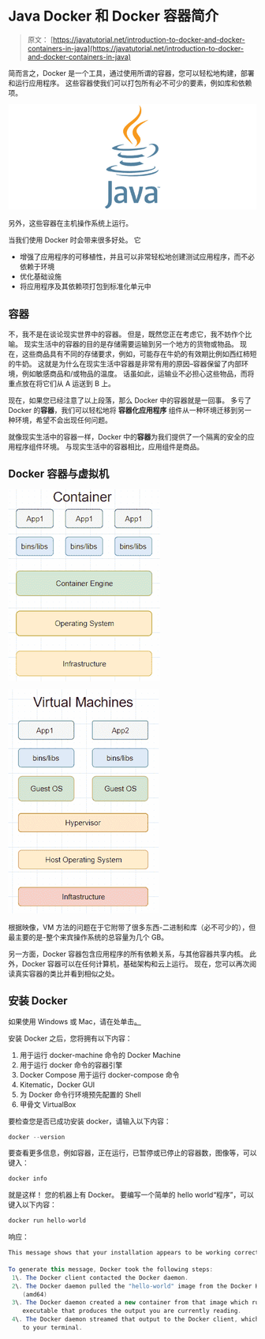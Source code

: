 # Java Docker 和 Docker 容器简介

> 原文： [https://javatutorial.net/introduction-to-docker-and-docker-containers-in-java](https://javatutorial.net/introduction-to-docker-and-docker-containers-in-java)

简而言之，Docker 是一个工具，通过使用所谓的容器，您可以轻松地构建，部署和运行应用程序。 这些容器使我们可以打包所有必不可少的要素，例如库和依赖项。

![java-featured-image](img/e0db051dedc1179e7424b6d998a6a772.jpg)

另外，这些容器在主机操作系统上运行。

当我们使用 Docker 时会带来很多好处。 它

*   增强了应用程序的可移植性，并且可以非常轻松地创建测试应用程序，而不必依赖于环境
*   优化基础设施
*   将应用程序及其依赖项打包到标准化单元中

## 容器

不，我不是在谈论现实世界中的容器。 但是，既然您正在考虑它，我不妨作个比喻。 现实生活中的容器的目的是存储需要运输到另一个地方的货物或物品。 现在，这些商品具有不同的存储要求，例如，可能存在牛奶的有效期比例如西红柿短的牛奶。 这就是为什么在现实生活中容器是非常有用的原因–容器保留了内部环境，例如敏感商品和/或物品的温度。 话虽如此，运输业不必担心这些物品，而将重点放在将它们从 A 运送到 B 上。

现在，如果您已经注意了以上段落，那么 Doc​​ker 中的容器就是一回事。 多亏了 Docker 的**容器**，我们可以轻松地将 **容器化应用程序** 组件从一种环境迁移到另一种环境，希望不会出现任何问题。

就像现实生活中的容器一样，Docker 中的**容器**为我们提供了一个隔离的安全的应用程序组件环境。 与现实生活中的容器相比，应用组件是商品。

## Docker 容器与虚拟机

![Container structure in Docker](img/45df9d6474ac8edce7f88283164c090b.jpg)

![Virtual machine structure Docker](img/94233964960a170fa95597ad12303b3a.jpg)

根据映像，VM 方法的问题在于它附带了很多东西-二进制和库（必不可少的），但最主要的是-整个来宾操作系统的总容量为几个 GB。

另一方面，Docker 容器包含应用程序的所有依赖关系，与其他容器共享内核。 此外，Docker 容器可以在任何计算机，基础架构和云上运行。 现在，您可以再次阅读真实容器的类比并看到相似之处。

## 安装 Docker

如果使用 Windows 或 Mac，请在处单击[。](https://www.docker.com/products/docker-desktop)

安装 Docker 之后，您将拥有以下内容：

1.  用于运行 docker-machine 命令的 Docker Machine
2.  用于运行 docker 命令的容器引擎
3.  Docker Compose 用于运行 docker-compose 命令
4.  Kitematic，Docker GUI
5.  为 Docker 命令行环境预先配置的 Shell
6.  甲骨文 VirtualBox

要检查您是否已成功安装 docker，请输入以下内容：

```java
docker --version
```

要查看更多信息，例如容器，正在运行，已暂停或已停止的容器数，图像等，可以键入：

```java
docker info
```

就是这样！ 您的机器上有 Docker。 要编写一个简单的 hello world“程序”，可以键入以下内容：

```java
docker run hello-world
```

响应：

```java
This message shows that your installation appears to be working correctly.

To generate this message, Docker took the following steps:
 1\. The Docker client contacted the Docker daemon.
 2\. The Docker daemon pulled the "hello-world" image from the Docker Hub.
    (amd64)
 3\. The Docker daemon created a new container from that image which runs the
    executable that produces the output you are currently reading.
 4\. The Docker daemon streamed that output to the Docker client, which sent it
    to your terminal.
```